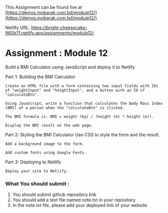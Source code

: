 This Assignment can be found live at [https://demos.mobarak.com.bd/module12/](https://demos.mobarak.com.bd/module12/)

Netlify URL: https://bright-cheesecake-960b7f.netlify.app/assignments/module12/


# Assignment : Module 12

Build a BMI Calculator using JavaScript and deploy it to Netlify


Part 1: Building the BMI Calculator


    Create an HTML file with a form containing two input fields with IDs of "weightInput" and "heightInput", and a button with an ID of "calculateBtn".

    Using JavaScript, write a function that calculates the Body Mass Index (BMI) of a person when the "calculateBtn" is clicked.

    The BMI formula is: BMI = weight (kg) / (height (m) * height (m)).

    Display the BMI result on the web page.

Part 2: Styling the BMI Calculator 
    Use CSS to style the form and the result.

    Add a background image to the form.

    Add custom fonts using Google Fonts.

Part 3: Deploying to Netlify

    Deploy your site to Netlify.


### What You should submit :
1. You should submit github repository link
2. You should add a text file named note.txt in your repository
3. In the note.txt file, please add your deployed link of your website